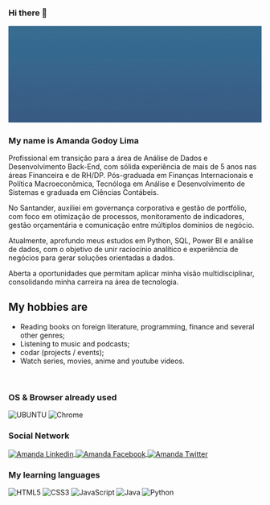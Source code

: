### Hi there 👋

![Amanda Ramona Hope](https://github.com/amandagodoy/amandagodoy/blob/main/Amanda%20Ramona%20Hope.gif)

### My name is Amanda Godoy Lima

Profissional em transição para a área de Análise de Dados e Desenvolvimento Back-End, com sólida experiência de mais de 5 anos nas áreas Financeira e de RH/DP.
Pós-graduada em Finanças Internacionais e Política Macroeconômica, Tecnóloga em Análise e Desenvolvimento de Sistemas e graduada em Ciências Contábeis.

No Santander, auxiliei em governança corporativa e gestão de portfólio, com foco em otimização de processos, monitoramento de indicadores, gestão orçamentária e comunicação entre múltiplos domínios de negócio.

Atualmente, aprofundo meus estudos em Python, SQL, Power BI e análise de dados, com o objetivo de unir raciocínio analítico e experiência de negócios para gerar soluções orientadas a dados.

Aberta a oportunidades que permitam aplicar minha visão multidisciplinar, consolidando minha carreira na área de tecnologia.

## My hobbies are

* Reading books on foreign literature, programming, finance and several other genres;
* Listening to music and podcasts;
* codar (projects / events);
* Watch series, movies, anime and youtube videos.

<img>

### OS & Browser already used

<img src="https://devicon.dev/devicon.git/icons/ubuntu/ubuntu-plain-wordmark.svg" alt="UBUNTU" width="40" height="40" style="max-width:100%;"></img>
<img src="https://devicon.dev/devicon.git/icons/chrome/chrome-plain.svg" alt="Chrome" width="40" height="40" >



### Social Network

<a href="https://www.linkedin.com/in/amandagodoylima/" target="_blank">
<img align="center" alt="Amanda Linkedin" height="30" width="40" src="https://devicon.dev/devicon.git/icons/linkedin/linkedin-plain.svg" style="max-width:100%;">
</a>

<a href="https://www.facebook.com/amandagodoylima/" target="_blank">
<img align="center" alt="Amanda Facebook" height="30" width="40" src="https://devicon.dev/devicon.git/icons/facebook/facebook-plain.svg" style="max-width:100%;">
</a>

<a href="https://mobile.twitter.com/AmyRamonaHope" target="_blank">
<img  align="center" alt="Amanda Twitter" height="30" width="40" src="https://devicon.dev/devicon.git/icons/twitter/twitter-original.svg" style="max-width:100%;">
</a>

### My learning languages

<img src="https://devicon.dev/devicon.git/icons/html5/html5-plain-wordmark.svg" alt="HTML5" width="40" height="40" style="max-width:100%;"></img>
<img src="https://devicon.dev/devicon.git/icons/css3/css3-plain-wordmark.svg" alt="CSS3" width="40" height="40" style="max-width:100%;"></img>
<img src="https://devicon.dev/devicon.git/icons/javascript/javascript-plain.svg" alt="JavaScript" width="40" height="40" style="max-width:100%;"></img>
<img src="https://devicon.dev/devicon.git/icons/java/java-plain.svg" alt="Java" width="40" height="40" style="max-width:100%;"></img>
<img src="https://devicon.dev/devicon.git/icons/python/python-original.svg" alt="Python" width="40" height="40" style="max-width:100%;"></img>


